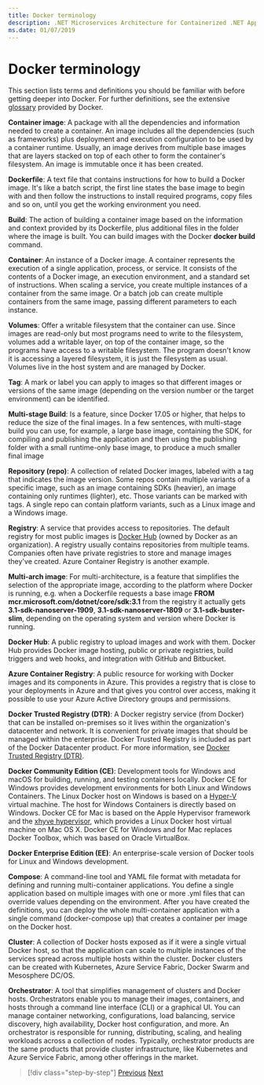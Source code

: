 ```yaml
---
title: Docker terminology
description: .NET Microservices Architecture for Containerized .NET Applications | Docker terminology
ms.date: 01/07/2019
---
```

# Docker terminology

This section lists terms and definitions you should be familiar with before getting deeper into Docker. For further definitions, see the extensive [glossary](https://docs.docker.com/glossary/) provided by Docker.

**Container image**: A package with all the dependencies and information needed to create a container. An image includes all the dependencies (such as frameworks) plus deployment and execution configuration to be used by a container runtime. Usually, an image derives from multiple base images that are layers stacked on top of each other to form the container's filesystem. An image is immutable once it has been created.

**Dockerfile**: A text file that contains instructions for how to build a Docker image. It's like a batch script, the first line states the base image to begin with and then follow the instructions to install required programs, copy files and so on, until you get the working environment you need.

**Build**: The action of building a container image based on the information and context provided by its Dockerfile, plus additional files in the folder where the image is built. You can build images with the Docker **docker build** command.

**Container**: An instance of a Docker image. A container represents the execution of a single application, process, or service. It consists of the contents of a Docker image, an execution environment, and a standard set of instructions. When scaling a service, you create multiple instances of a container from the same image. Or a batch job can create multiple containers from the same image, passing different parameters to each instance.

**Volumes**: Offer a writable filesystem that the container can use. Since images are read-only but most programs need to write to the filesystem, volumes add a writable layer, on top of the container image, so the programs have access to a writable filesystem. The program doesn't know it is accessing a layered filesystem, it is just the filesystem as usual. Volumes live in the host system and are managed by Docker.

**Tag**: A mark or label you can apply to images so that different images or versions of the same image (depending on the version number or the target environment) can be identified.

**Multi-stage Build**: Is a feature, since Docker 17.05 or higher, that helps to reduce the size of the final images. In a few sentences, with multi-stage build you can use, for example, a large base image, containing the SDK, for compiling and publishing the application and then using the publishing folder with a small runtime-only base image, to produce a much smaller final image

**Repository (repo)**: A collection of related Docker images, labeled with a tag that indicates the image version. Some repos contain multiple variants of a specific image, such as an image containing SDKs (heavier), an image containing only runtimes (lighter), etc. Those variants can be marked with tags. A single repo can contain platform variants, such as a Linux image and a Windows image.

**Registry**: A service that provides access to repositories. The default registry for most public images is [Docker Hub](https://hub.docker.com/) (owned by Docker as an organization). A registry usually contains repositories from multiple teams. Companies often have private registries to store and manage images they've created. Azure Container Registry is another example.

**Multi-arch image**: For multi-architecture, is a feature that simplifies the selection of the appropriate image, according to the platform where Docker is running, e.g. when a Dockerfile requests a base image **FROM mcr.microsoft.com/dotnet/core/sdk:3.1** from the registry it actually gets **3.1-sdk-nanoserver-1909**, **3.1-sdk-nanoserver-1809** or **3.1-sdk-buster-slim**, depending on the operating system and version where Docker is running.

**Docker Hub**: A public registry to upload images and work with them. Docker Hub provides Docker image hosting, public or private registries, build triggers and web hooks, and integration with GitHub and Bitbucket.

**Azure Container Registry**: A public resource for working with Docker images and its components in Azure. This provides a registry that is close to your deployments in Azure and that gives you control over access, making it possible to use your Azure Active Directory groups and permissions.

**Docker Trusted Registry (DTR)**: A Docker registry service (from Docker) that can be installed on-premises so it lives within the organization's datacenter and network. It is convenient for private images that should be managed within the enterprise. Docker Trusted Registry is included as part of the Docker Datacenter product. For more information, see [Docker Trusted Registry (DTR)](https://docs.docker.com/docker-trusted-registry/overview/).

**Docker Community Edition (CE)**: Development tools for Windows and macOS for building, running, and testing containers locally. Docker CE for Windows provides development environments for both Linux and Windows Containers. The Linux Docker host on Windows is based on a [Hyper-V](https://www.microsoft.com/cloud-platform/server-virtualization) virtual machine. The host for Windows Containers is directly based on Windows. Docker CE for Mac is based on the Apple Hypervisor framework and the [xhyve hypervisor](https://github.com/mist64/xhyve), which provides a Linux Docker host virtual machine on Mac OS X. Docker CE for Windows and for Mac replaces Docker Toolbox, which was based on Oracle VirtualBox.

**Docker Enterprise Edition (EE)**: An enterprise-scale version of Docker tools for Linux and Windows development.

**Compose**: A command-line tool and YAML file format with metadata for defining and running multi-container applications. You define a single application based on multiple images with one or more .yml files that can override values depending on the environment. After you have created the definitions, you can deploy the whole multi-container application with a single command (docker-compose up) that creates a container per image on the Docker host.

**Cluster**: A collection of Docker hosts exposed as if it were a single virtual Docker host, so that the application can scale to multiple instances of the services spread across multiple hosts within the cluster. Docker clusters can be created with Kubernetes, Azure Service Fabric, Docker Swarm and Mesosphere DC/OS.

**Orchestrator**: A tool that simplifies management of clusters and Docker hosts. Orchestrators enable you to manage their images, containers, and hosts through a command line interface (CLI) or a graphical UI. You can manage container networking, configurations, load balancing, service discovery, high availability, Docker host configuration, and more. An orchestrator is responsible for running, distributing, scaling, and healing workloads across a collection of nodes. Typically, orchestrator products are the same products that provide cluster infrastructure, like Kubernetes and Azure Service Fabric, among other offerings in the market.

>[!div class="step-by-step"]
>[Previous](docker-defined.md)
>[Next](docker-containers-images-registries.md)
